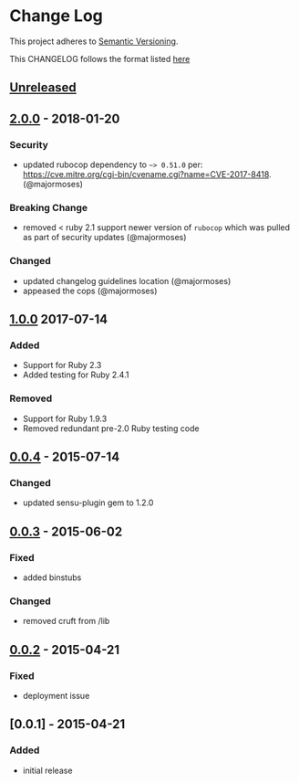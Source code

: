 # Change Log
This project adheres to [Semantic Versioning](http://semver.org/).

This CHANGELOG follows the format listed [here](https://github.com/sensu-plugins/community/blob/master/HOW_WE_CHANGELOG.md)

## [Unreleased]

## [2.0.0] - 2018-01-20
### Security
- updated rubocop dependency to `~> 0.51.0` per: https://cve.mitre.org/cgi-bin/cvename.cgi?name=CVE-2017-8418. (@majormoses)

### Breaking Change
- removed < ruby 2.1 support newer version of `rubocop` which was pulled as part of security updates (@majormoses)

### Changed
- updated changelog guidelines location (@majormoses)
- appeased the cops (@majormoses)


## [1.0.0] 2017-07-14
### Added
- Support for Ruby 2.3
- Added testing for Ruby 2.4.1

### Removed
- Support for Ruby 1.9.3
- Removed redundant pre-2.0 Ruby testing code

## [0.0.4] - 2015-07-14
### Changed
- updated sensu-plugin gem to 1.2.0

## [0.0.3] - 2015-06-02
### Fixed
- added binstubs

### Changed
- removed cruft from /lib

## [0.0.2] - 2015-04-21
### Fixed
- deployment issue

## [0.0.1] - 2015-04-21
### Added
- initial release

[Unreleased]: https://github.com/sensu-plugins/sensu-plugins-campfire/compare/1.0.0...HEAD
[2.0.0]: https://github.com/sensu-plugins/sensu-plugins-campfire/compare/1.0.0...2.0.0
[1.0.0]: https://github.com/sensu-plugins/sensu-plugins-campfire/compare/0.0.4...1.0.0
[0.0.4]: https://github.com/sensu-plugins/sensu-plugins-campfire/compare/0.0.3...0.0.4
[0.0.3]: https://github.com/sensu-plugins/sensu-plugins-campfire/compare/0.0.2...0.0.3
[0.0.2]: https://github.com/sensu-plugins/sensu-plugins-campfire/compare/0.0.1...0.0.2

